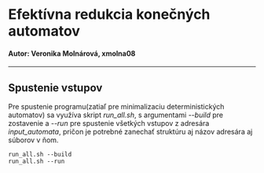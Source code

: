 # Efektívna redukcia konečných automatov
#### Autor: Veronika Molnárová, xmolna08

---
## Spustenie vstupov
Pre spustenie programu(zatiaľ pre minimalizaciu deterministických automatov) sa využíva skript *run_all.sh*, s argumentami *--build* pre zostavenie a *--run* pre spustenie všetkých vstupov z adresára *input_automata*, pričon je potrebné zanechať struktúru aj názov adresára aj súborov v ňom.
```console
run_all.sh --build
run_all.sh --run
```
